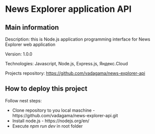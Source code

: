 <h1>News Explorer application API</h1>
<h2>Main information</h2>
<p>Description: this is Node.js application programming interface for News Explorer web application</p>
<p>Version: 1.0.0</p>
<p>Technologies: Javascript, Node.js, Express.js, Яндекс.Cloud</p>
<p>Projects repository: <a href="https://github.com/vadagama/news-explorer-api">https://github.com/vadagama/news-explorer-api</a></p>
<h2>How to deploy this project</h2>
<p>Follow nest steps:</p>
<ul>
<li>Clone repository to you local maschine - https://github.com/vadagama/news-explorer-api.git</li>
<li>Install node.js - https://nodejs.org/en/</li>
<li>Execute <i>npm run dev</i> in root folder</li>
</ul>